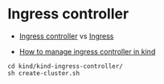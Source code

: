 # Ingress controller

- [Ingress controller](https://kubernetes.io/docs/concepts/services-networking/ingress-controllers/) vs [Ingress](https://kubernetes.io/docs/concepts/services-networking/ingress/)

- [How to manage ingress controller in kind](https://kind.sigs.k8s.io/docs/user/ingress/)
```
cd kind/kind-ingress-controller/
sh create-cluster.sh
```